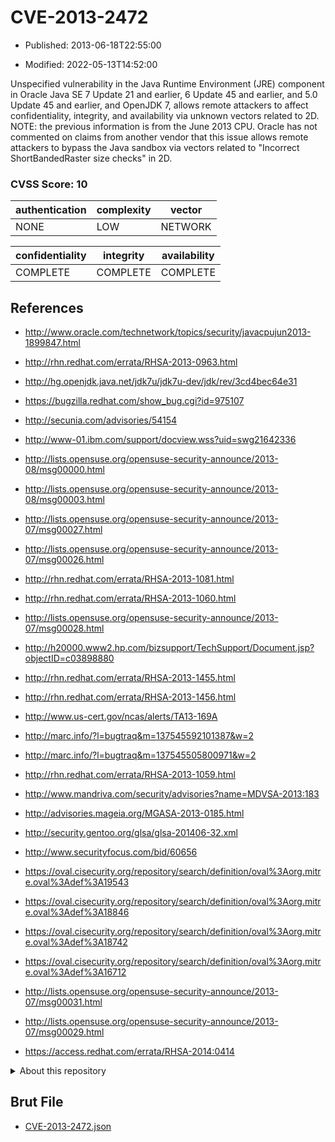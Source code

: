 # CVE-2013-2472

- Published: 2013-06-18T22:55:00

- Modified: 2022-05-13T14:52:00

Unspecified vulnerability in the Java Runtime Environment (JRE) component in Oracle Java SE 7 Update 21 and earlier, 6 Update 45 and earlier, and 5.0 Update 45 and earlier, and OpenJDK 7, allows remote attackers to affect confidentiality, integrity, and availability via unknown vectors related to 2D.  NOTE: the previous information is from the June 2013 CPU. Oracle has not commented on claims from another vendor that this issue allows remote attackers to bypass the Java sandbox via vectors related to "Incorrect ShortBandedRaster size checks" in 2D.

### CVSS Score: **10**

| authentication | complexity | vector |
| --- | --- | --- |
| NONE | LOW | NETWORK |

| confidentiality | integrity | availability |
| --- | --- | --- |
| COMPLETE | COMPLETE | COMPLETE |

## References

* http://www.oracle.com/technetwork/topics/security/javacpujun2013-1899847.html

* http://rhn.redhat.com/errata/RHSA-2013-0963.html

* http://hg.openjdk.java.net/jdk7u/jdk7u-dev/jdk/rev/3cd4bec64e31

* https://bugzilla.redhat.com/show_bug.cgi?id=975107

* http://secunia.com/advisories/54154

* http://www-01.ibm.com/support/docview.wss?uid=swg21642336

* http://lists.opensuse.org/opensuse-security-announce/2013-08/msg00000.html

* http://lists.opensuse.org/opensuse-security-announce/2013-08/msg00003.html

* http://lists.opensuse.org/opensuse-security-announce/2013-07/msg00027.html

* http://lists.opensuse.org/opensuse-security-announce/2013-07/msg00026.html

* http://rhn.redhat.com/errata/RHSA-2013-1081.html

* http://rhn.redhat.com/errata/RHSA-2013-1060.html

* http://lists.opensuse.org/opensuse-security-announce/2013-07/msg00028.html

* http://h20000.www2.hp.com/bizsupport/TechSupport/Document.jsp?objectID=c03898880

* http://rhn.redhat.com/errata/RHSA-2013-1455.html

* http://rhn.redhat.com/errata/RHSA-2013-1456.html

* http://www.us-cert.gov/ncas/alerts/TA13-169A

* http://marc.info/?l=bugtraq&m=137545592101387&w=2

* http://marc.info/?l=bugtraq&m=137545505800971&w=2

* http://rhn.redhat.com/errata/RHSA-2013-1059.html

* http://www.mandriva.com/security/advisories?name=MDVSA-2013:183

* http://advisories.mageia.org/MGASA-2013-0185.html

* http://security.gentoo.org/glsa/glsa-201406-32.xml

* http://www.securityfocus.com/bid/60656

* https://oval.cisecurity.org/repository/search/definition/oval%3Aorg.mitre.oval%3Adef%3A19543

* https://oval.cisecurity.org/repository/search/definition/oval%3Aorg.mitre.oval%3Adef%3A18846

* https://oval.cisecurity.org/repository/search/definition/oval%3Aorg.mitre.oval%3Adef%3A18742

* https://oval.cisecurity.org/repository/search/definition/oval%3Aorg.mitre.oval%3Adef%3A16712

* http://lists.opensuse.org/opensuse-security-announce/2013-07/msg00031.html

* http://lists.opensuse.org/opensuse-security-announce/2013-07/msg00029.html

* https://access.redhat.com/errata/RHSA-2014:0414

<details>
<summary>About this repository</summary> 

  This repository is part of the project [Live Hack CVE](https://github.com/Live-Hack-CVE). Main website can be found [www.live-hack.org](https://www.live-hack.org) 
  
  Made by [Sn0wAlice](https://github.com/Sn0wAlice) for the people that care about security and need to have a feed of the latest CVEs. Hope you enjoy it, don't forget to star the repo and follow me on [Twitter](https://twitter.com/Sn0wAlice) and [Github](https://github.com/Sn0wAlice). And that is my [personnal website](https://www.alice-snow.me/)

  - [Home Page](https://github.com/Live-Hack-CVE)
  - [Framework](https://github.com/Live-Hack-CVE/cve-framework)
  - [CVE database](https://github.com/Live-Hack-CVE/full_database)
  - [Changelog](https://github.com/Live-Hack-CVE/Changelog)
</details>

## Brut File

* [CVE-2013-2472.json](https://raw.githubusercontent.com/Live-Hack-CVE/full_database/main/cves/2013/CVE-2013-2472.json)

